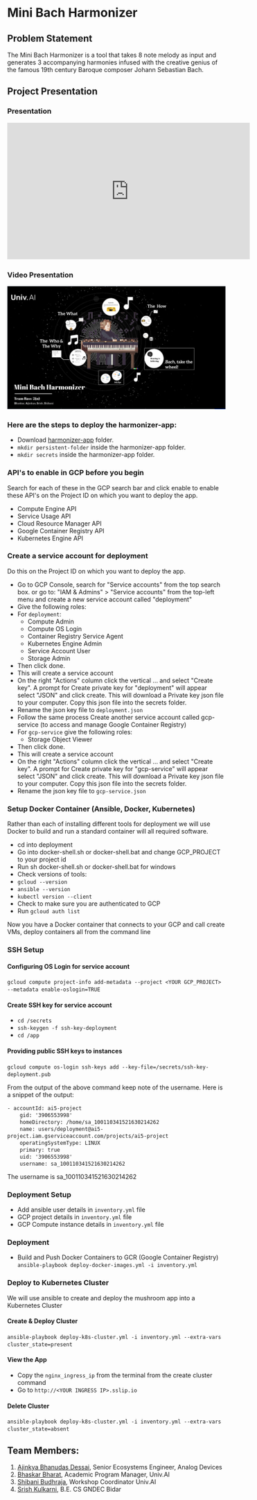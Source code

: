 # Mini Bach Harmonizer

## Problem Statement
The Mini Bach Harmonizer is a tool that takes 8 note melody as input and generates 3 accompanying harmonies infused with the creative genius of the famous 19th century Baroque composer Johann Sebastian Bach.

## Project Presentation

### Presentation
<iframe src="https://prezi.com/p/embed/XfH2B5x19bg28RRCiHuH/" id="iframe_container" frameborder="0" webkitallowfullscreen="" mozallowfullscreen="" allowfullscreen="" allow="autoplay; fullscreen" height="315" width="560"></iframe>

### Video Presentation
[![video presentation](https://github.com/bhaskarbharat/mini_bach_harmonizer/raw/main/images/Presentation_Wallpaper.png)](https://www.youtube.com/watch?v=G5-u3YE2TSQ&t=229s)


### Here are the steps to deploy the __harmonizer-app__:
 - Download [harmonizer-app](https://github.com/bhaskarbharat/mini_bach_harmonizer/tree/main/harmonizer-app) folder.
 - `mkdir persistent-folder` inside the harmonizer-app folder.
 - `mkdir secrets` inside the harmonizer-app folder.
### API's to enable in GCP before you begin
Search for each of these in the GCP search bar and click enable to enable these API's on the Project ID on which you want to deploy the app.
- Compute Engine API
- Service Usage API
- Cloud Resource Manager API
- Google Container Registry API
- Kubernetes Engine API
### Create a service account for deployment
Do this on the Project ID on which you want to deploy the app.
- Go to GCP Console, search for "Service accounts" from the top search box. or go to: "IAM & Admins" > "Service accounts" from the top-left menu and create a new service account called "deployment"
- Give the following roles:
- For `deployment`:
    - Compute Admin
    - Compute OS Login
    - Container Registry Service Agent
    - Kubernetes Engine Admin
    - Service Account User
    - Storage Admin
- Then click done.
- This will create a service account
- On the right "Actions" column click the vertical ... and select "Create key". A prompt for Create private key for "deployment" will appear select "JSON" and click create. This will download a Private key json file to your computer. Copy this json file into the secrets folder.
- Rename the json key file to `deployment.json`
- Follow the same process Create another service account called gcp-service (to access and manage Google Container Registry)
- For `gcp-service` give the following roles:
    - Storage Object Viewer
- Then click done.
- This will create a service account
- On the right "Actions" column click the vertical ... and select "Create key". A prompt for Create private key for "gcp-service" will appear select "JSON" and click create. This will download a Private key json file to your computer. Copy this json file into the secrets folder.
- Rename the json key file to `gcp-service.json`
### Setup Docker Container (Ansible, Docker, Kubernetes)
Rather than each of installing different tools for deployment we will use Docker to build and run a standard container will all required software.
- cd into deployment
- Go into docker-shell.sh or docker-shell.bat and change GCP_PROJECT to your project id
- Run sh docker-shell.sh or docker-shell.bat for windows
- Check versions of tools:
 - `gcloud --version`
 - `ansible --version`
 - `kubectl version --client`
- Check to make sure you are authenticated to GCP
 - Run `gcloud auth list`

Now you have a Docker container that connects to your GCP and call create VMs, deploy containers all from the command line

### SSH Setup
#### Configuring OS Login for service account
`gcloud compute project-info add-metadata --project <YOUR GCP_PROJECT> --metadata enable-oslogin=TRUE`
 
#### Create SSH key for service account
- `cd /secrets`
- `ssh-keygen -f ssh-key-deployment`
- `cd /app`
 
#### Providing public SSH keys to instances
`gcloud compute os-login ssh-keys add --key-file=/secrets/ssh-key-deployment.pub`
 
From the output of the above command keep note of the username. Here is a snippet of the output:
```
- accountId: ai5-project
    gid: '3906553998'
    homeDirectory: /home/sa_100110341521630214262
    name: users/deployment@ai5-project.iam.gserviceaccount.com/projects/ai5-project
    operatingSystemType: LINUX
    primary: true
    uid: '3906553998'
    username: sa_100110341521630214262
```
 
The username is sa_100110341521630214262

### Deployment Setup
- Add ansible user details in `inventory.yml` file
- GCP project details in `inventory.yml` file
- GCP Compute instance details in `inventory.yml` file

### Deployment
- Build and Push Docker Containers to GCR (Google Container Registry)
`ansible-playbook deploy-docker-images.yml -i inventory.yml`
 
### Deploy to Kubernetes Cluster
We will use ansible to create and deploy the mushroom app into a Kubernetes Cluster
#### Create & Deploy Cluster
`ansible-playbook deploy-k8s-cluster.yml -i inventory.yml --extra-vars cluster_state=present`
#### View the App
- Copy the `nginx_ingress_ip` from the terminal from the create cluster command
- Go to `http://<YOUR INGRESS IP>.sslip.io`
#### Delete Cluster
`ansible-playbook deploy-k8s-cluster.yml -i inventory.yml --extra-vars cluster_state=absent`


 

## Team Members:
1. [Ajinkya Bhanudas Dessai](https://www.linkedin.com/in/ajinkyabhanudas/), Senior Ecosystems Engineer, Analog Devices
2. [Bhaskar Bharat](https://www.linkedin.com/in/bhaskarbharat/), Academic Program Manager, Univ.AI
3. [Shibani Budhraja](https://www.linkedin.com/in/shibanibudhraja/), Workshop Coordinator Univ.AI 
4. [Srish Kulkarni](https://www.linkedin.com/in/srish18/), B.E. CS GNDEC Bidar